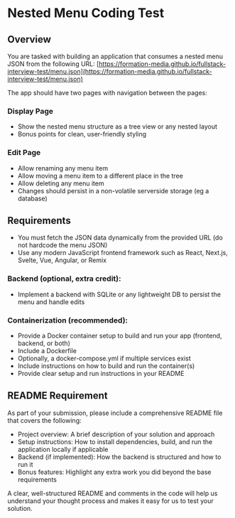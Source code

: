# Nested Menu Coding Test

## Overview
You are tasked with building an application that consumes a nested menu JSON from the following URL:
[https://formation-media.github.io/fullstack-interview-test/menu.json](https://formation-media.github.io/fullstack-interview-test/menu.json)

The app should have two pages with navigation between the pages:

### Display Page
- Show the nested menu structure as a tree view or any nested layout
- Bonus points for clean, user-friendly styling

### Edit Page
- Allow renaming any menu item
- Allow moving a menu item to a different place in the tree
- Allow deleting any menu item
- Changes should persist in a non-volatile serverside storage (eg a database)

## Requirements
- You must fetch the JSON data dynamically from the provided URL (do not hardcode the menu JSON)
- Use any modern JavaScript frontend framework such as React, Next.js, Svelte, Vue, Angular, or Remix

### Backend (optional, extra credit):
- Implement a backend with SQLite or any lightweight DB to persist the menu and handle edits

### Containerization (recommended):
- Provide a Docker container setup to build and run your app (frontend, backend, or both)
- Include a Dockerfile
- Optionally, a docker-compose.yml if multiple services exist
- Include instructions on how to build and run the container(s)
- Provide clear setup and run instructions in your README

## README Requirement
As part of your submission, please include a comprehensive README file that covers the following:

- Project overview: A brief description of your solution and approach
- Setup instructions: How to install dependencies, build, and run the application locally if applicable
- Backend (if implemented): How the backend is structured and how to run it
- Bonus features: Highlight any extra work you did beyond the base requirements

A clear, well-structured README and comments in the code will help us understand your thought process and makes it easy for us to test your solution.
